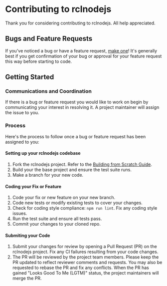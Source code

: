 # Contributing to rclnodejs
Thank you for considering contributing to rclnodejs. All help appreciated.

## Bugs and Feature Requests
If you've noticed a bug or have a feature request, [make one](https://github.com/RobotWebTools/rclnodejs/issues/new)! It's generally best if you get confirmation of your bug or approval for your feature request this way before starting to code.

## Getting Started
### Communications and Coordination
If there is a bug or feature request you would like to work on begin by communicating your interest in resolving it. A project maintainer will assign the issue to you.

### Process
Here's the process to follow once a bug or feature request has been assigned to you:

#### Setting up your rclnodejs codebase
1. Fork the rclnodejs project. Refer to the [Building from Scratch Guide](BUILDING.md).
2. Build your the base project and ensure the test suite runs.
3. Make a branch for your new code.

#### Coding your Fix or Feature
1. Code your fix or new feature on your new branch. 
2. Code new tests or modify existing tests to cover your changes.
3. Check for coding style compliance: `npm run lint`. Fix any coding style issues.
4. Run the test suite and ensure all tests pass.
5. Commit your changes to your cloned repo.

#### Submiting your Code
1. Submit your changes for review by opening a Pull Request (PR) on the rclnodejs project. Fix any CI failures resulting from your code changes.
2. The PR will be reviewed by the project team members. Please keep the PR updated to reflect reviewer comments and requests. You may also be requested to rebase the PR and fix any conflicts. When the PR has gained "Looks Good To Me (LGTM)" status, the project maintainers will merge the PR.

